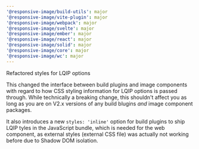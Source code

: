 ```yaml
---
'@responsive-image/build-utils': major
'@responsive-image/vite-plugin': major
'@responsive-image/webpack': major
'@responsive-image/svelte': major
'@responsive-image/ember': major
'@responsive-image/react': major
'@responsive-image/solid': major
'@responsive-image/core': major
'@responsive-image/wc': major
---
```


Refactored styles for LQIP options

This changed the interface between build plugins and image components with regard to how CSS styling information for LQIP options is passed through. While technically a breaking change, this shouldn't affect you as long as you are on V2.x versions of any build blugins _and_ image component packages.

It also introduces a new `styles: 'inline'` option for build plugins to ship LQIP tyles in the JavaScript bundle, which is needed for the web component, as external styles (external CSS file) was actually not working before due to Shadow DOM isolation.
